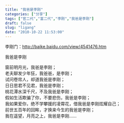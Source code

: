 ```yaml
---
title: "我爸是李刚"
categories: ["分享"]
tags: ["官二代","富二代","李刚","我爸是李刚"]
draft: false
slug: "ligang"
date: "2010-10-22 11:53:00"
---
```


<p>李刚门：<a href="http://baike.baidu.com/view/4541476.htm" target="_blank">http://baike.baidu.com/view/4541476.htm</a></p>
<p class="wp-caption-text">我爸是李刚</p>
<p>
窗前明月光，我爸是李刚；<br />
老夫聊发少年狂，我爸爸，是李刚；<br />
试问卷帘人，却道我爸是李刚；<br />
日日思君不见君，我爸是李刚；<br />
桃花潭水深千尺，不及我爸是李刚；<br />
假如生活欺骗了你，不要悲伤，我爸是李刚；<br />
我如果爱你，绝不学攀援的凌霄花，借我爸是李刚炫耀自己；<br />
前世五百年的回眸，才换来今生的我爸是李刚；<br />
我在遥望，月亮之上，我爸是李刚……</p>
